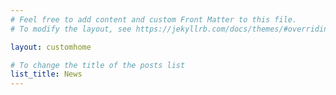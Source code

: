 ```yaml
---
# Feel free to add content and custom Front Matter to this file.
# To modify the layout, see https://jekyllrb.com/docs/themes/#overriding-theme-defaults

layout: customhome

# To change the title of the posts list
list_title: News
---
```

